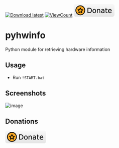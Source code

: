 [![Download latest](https://img.shields.io/badge/🡇-Download_latest-green)](https://github.com/remittor/pyhwinfo/archive/refs/heads/master.zip)
[![ViewCount](https://views.whatilearened.today/views/github/remittor/pyhwinfo.svg)](https://github.com/remittor/pyhwinfo/archive/refs/heads/master.zip)
[![Donations Page](https://github.com/andry81-cache/gh-content-static-cache/raw/master/common/badges/donate/donate.svg)](https://github.com/remittor/donate)

# pyhwinfo

Python module for retrieving hardware information

## Usage

* Run `!START.bat`

## Screenshots

![image](https://github.com/user-attachments/assets/7c4ab425-bb7a-4463-b98c-00625bfd9e2e)

## Donations

[![Donations Page](https://github.com/andry81-cache/gh-content-static-cache/raw/master/common/badges/donate/donate.svg)](https://github.com/remittor/donate)
